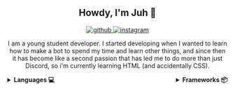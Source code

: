 <body class="github">
  <section id="header">
    <div id="header-text" align="center">
      <h2>Howdy, I'm <strong>Juh</strong> 👋</h2>
    </div>
  </section>
  <section id="main">
    <div id="social" align="center">
      <a href="https://github.com/yoviscky">
        <img
          alt="github"
          src="https://img.shields.io/badge/GitHub-100000?style=for-the-badge&logo=github&logoColor=white"
        />
      </a>
      <a href="https://instagram.com/">
        <img
          alt="instagram"
          src="https://img.shields.io/badge/Instagram-E4405F?style=for-the-badge&logo=instagram&logoColor=white"
        />
      </a>
    </div>
    <p style="text-align: center">
      I am a young student developer. I started developing when I wanted to learn how to make a bot to spend my time and
      learn other things, and since then it has become like a second passion that has led me to do more than just
      Discord, so i'm currently learning HTML (and accidentally CSS).
    </p>
  </section>
  <section id="technologies" style="display: flex; justify-content: space-between">
    <details align="left">
      <summary>
        <strong>Languages 💻</strong>
      </summary>
      <div class="tech badges">
        <img src="https://img.shields.io/badge/javascript-yellow?style=for-the-badge&logo=javascript&logoColor=white" />
        <img src="https://img.shields.io/badge/html-orange?style=for-the-badge&logo=html5&logoColor=white" />
        <img src="https://img.shields.io/badge/css-blue?style=for-the-badge&logo=css3&logoColor=white" />
      </div>
    </details>
    <details align="right">
      <summary>
        <strong>Frameworks 📦</strong>
      </summary>
      <div class="tech badges">
        <img src="https://img.shields.io/badge/React-20232A?style=for-the-badge&logo=react&logoColor=61DAFB" />
        <img src="https://img.shields.io/badge/Node.js-339933?style=for-the-badge&logo=nodedotjs&logoColor=white" />
        <img src="https://img.shields.io/badge/npm-CB3837?style=for-the-badge&logo=npm&logoColor=white" />
      </div>
    </details>
  </section>
</body>
